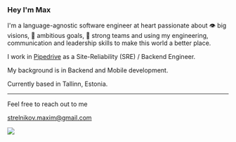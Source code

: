 <h3>Hey I'm Max</h3>

I'm a language-agnostic software engineer at heart passionate about 👁 big visions, 🎯 ambitious goals, 💪 strong teams and using my engineering, communication and leadership skills to make this world a better place.

I work in [Pipedrive](https://community.pipedrive.com/discussion/3816/a-new-unicorn-is-born-pipedrive-is-now-part-of-the-vista-family) as a Site-Reliability (SRE) / Backend Engineer.

My background is in Backend and Mobile development.

Currently based in Tallinn, Estonia.

--- 

Feel free to reach out to me

strelnikov.maxim@gmail.com
<p><a href="https://www.linkedin.com/in/makks"><img src="https://img.shields.io/badge/linkedin-%230177B5?style=flat&logo=linkedin&logoColor=white"/></a></p>

